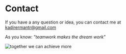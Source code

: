 # Contact


If you have a any question or idea, you can contact me at kadirermantr@gmail.com

As you know: *"teamwork makes the dream work"*

![together we can achieve more](https://i.hizliresim.com/qwepkyd.jpeg)


